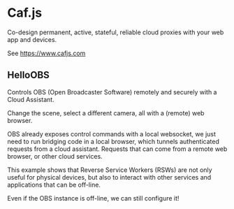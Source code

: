 # Caf.js

Co-design permanent, active, stateful, reliable cloud proxies with your web app and devices.

See https://www.cafjs.com

## HelloOBS

Controls OBS (Open Broadcaster Software) remotely and securely with a Cloud Assistant.

Change the scene, select a different camera, all with a (remote) web browser.

OBS already exposes control commands with a local websocket, we just need to run bridging code in a local browser, which tunnels authenticated requests from a cloud assistant. Requests that can come from a remote web browser, or other cloud services.

This example shows that Reverse Service Workers (RSWs) are not only useful for physical devices, but also to interact with other services and applications that can be off-line.

Even if the OBS instance is off-line, we can still configure it!
